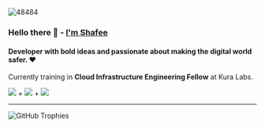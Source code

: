 ![48484](https://github.com/shafeeshafee/shafeeshafee/assets/68356865/336f0e5c-845e-4a47-841e-e7b94b1b0f22)

### Hello there 👋 - [I'm Shafee](https://shafee.vercel.app)

#### Developer with bold ideas and passionate about making the digital world safer. ❤️

Currently training in **Cloud Infrastructure Engineering Fellow** at Kura Labs.


![](https://img.shields.io/badge/OS-Debian-informational?style=flat&logo=Debian) + ![](https://img.shields.io/badge/OS-macOS-informational?style=flat&logo=Apple) + ![](https://img.shields.io/badge/Shell-zsh-informational?style=flat&logo=GNU-Bash)

---

![GitHub Trophies](https://github-profile-trophy.vercel.app/?username=shafeeshafee&theme=darkhub&column=7)
